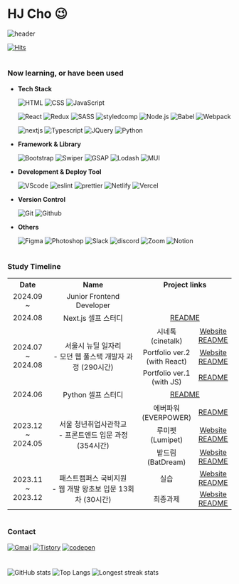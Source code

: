# HJ Cho 😉

<div align=left>

![header](https://capsule-render.vercel.app/api?type=soft&color=292d3e&height=200&section=header&text=Welcome%20to%20hjinn0813's%20GitHub!👋&fontSize=45&fontColor=c792ea)

[![Hits](https://hits.seeyoufarm.com/api/count/incr/badge.svg?url=https%3A%2F%2Fgithub.com%2Fhjinn0813&count_bg=%23c792ea&title_bg=%23555555&icon=&icon_color=%23E7E7E7&title=visit&edge_for-the-badge=false)](https://github.com/hjinn0813)

#

### Now learning, or have been used

- **Tech Stack**

  ![HTML](https://img.shields.io/badge/HTML-E34F26?style=for-the-badge&logo=html5&logoColor=white)
  ![CSS](https://img.shields.io/badge/CSS-1572B6?style=for-the-badge&logo=css3&logoColor=white)
  ![JavaScript](https://img.shields.io/badge/JavaScript-F7DF1E?style=for-the-badge&logo=javascript&logoColor=black)
  
  ![React](https://img.shields.io/badge/React-61DAFB?style=for-the-badge&logo=react&logoColor=black)
  ![Redux](https://img.shields.io/badge/Redux-764ABC?style=for-the-badge&logo=Redux&logoColor=white)
  ![SASS](https://img.shields.io/badge/SASS-CC6699?style=for-the-badge&logo=Sass&logoColor=white)
  ![styledcomp](https://img.shields.io/badge/styled_components-DB7093?style=for-the-badge&logo=styledcomponents&logoColor=white)
  ![Node.js](https://img.shields.io/badge/Node.js-339933?style=for-the-badge&logo=node.js&logoColor=white)
  ![Babel](https://img.shields.io/badge/babel-F9DC3E?style=for-the-badge&logo=babel&logoColor=black)
  ![Webpack](https://img.shields.io/badge/webpack-8DD6F9?style=for-the-badge&logo=webpack&logoColor=black)

  ![nextjs](https://img.shields.io/badge/next.js-000000?style=for-the-badge&logo=next.js&logoColor=white)
  ![Typescript](https://img.shields.io/badge/typescript-3178C6?style=for-the-badge&logo=TypeScript&logoColor=white)
  ![JQuery](https://img.shields.io/badge/JQuery-0769AD?style=for-the-badge&logo=jquery&logoColor=white)
  ![Python](https://img.shields.io/badge/Python-3776AB?style=for-the-badge&logo=python&logoColor=white)

- **Framework & Library**

  ![Bootstrap](https://img.shields.io/badge/Bootstrap-7952B3?style=for-the-badge&logo=bootstrap&logoColor=white)
  ![Swiper](https://img.shields.io/badge/swiper-6332F6?style=for-the-badge&logo=swiper&logoColor=white)
  ![GSAP](https://img.shields.io/badge/GSAP-88CE02?style=for-the-badge&logo=GreenSock&logoColor=white)
  ![Lodash](https://img.shields.io/badge/lodash-3492FF?style=for-the-badge&logo=lodash&logoColor=white)
  ![MUI](https://img.shields.io/badge/MUI-007FFF?style=for-the-badge&logo=MUI&logoColor=white)
  
- **Development & Deploy Tool**

  ![VScode](https://img.shields.io/badge/VS_Code-007ACC?style=for-the-badge&logo=visual-studio-code&logoColor=white)
  ![eslint](https://img.shields.io/badge/eslint-4B32C3?style=for-the-badge&logo=eslint&logoColor=white)
  ![prettier](https://img.shields.io/badge/Prettier-F7B93E?style=for-the-badge&logo=prettier&logoColor=black)
  ![Netlify](https://img.shields.io/badge/Netlify-00C7B7?style=for-the-badge&logo=netlify&logoColor=white)
  ![Vercel](https://img.shields.io/badge/Vercel-000000?style=for-the-badge&logo=vercel&logoColor=white)

- **Version Control**

  ![Git](https://img.shields.io/badge/Git-F05032?style=for-the-badge&logo=git&logoColor=white)
  ![Github](https://img.shields.io/badge/GitHub-181717?style=for-the-badge&logo=github&logoColor=white)

- **Others**

  ![Figma](https://img.shields.io/badge/Figma-F24E1E?style=for-the-badge&logo=figma&logoColor=white)
  ![Photoshop](https://img.shields.io/badge/Photoshop-31A8FF?style=for-the-badge&logo=adobephotoshop&logoColor=white)
  ![Slack](https://img.shields.io/badge/Slack-4A154B?style=for-the-badge&logo=Slack&logoColor=white)
  ![discord](https://img.shields.io/badge/Discord-5865F2?style=for-the-badge&logo=discord&logoColor=white)
  ![Zoom](https://img.shields.io/badge/Zoom-0B5CFF?style=for-the-badge&logo=zoom&logoColor=white)
  ![Notion](https://img.shields.io/badge/Notion-000000?style=for-the-badge&logo=notion&logoColor=white)

#

### Study Timeline

<table>
  <tr>
    <th style="text-align: center">Date</th>
    <th style="text-align: center">Name</th>
    <th colspan="2" style="text-align: center">
      Project links
    </th>
  </tr>
  <tr>
    <td style="text-align: center">2024.09 ~</td>
    <td style="text-align: center">Junior Frontend Developer</td>
    <td colspan="2" style="text-align: center">
    </td>
  </tr>
  <tr>
    <td style="text-align: center">2024.08</td>
    <td style="text-align: center">Next.js 셀프 스터디</td>
    <td colspan="2" style="text-align: center">
      <a href="https://github.com/hjinn0813/nextjs-start" target="_blank">README
    </td>
  </tr>

  <!-- 뉴딜 -->
  <tr>
    <td rowspan="3" style="text-align: center">2024.07 <br>~ 2024.08</td>
    <td rowspan="3" style="text-align: center">서울시 뉴딜 일자리 <br>- 모던 웹 풀스택 개발자 과정 (290시간)</td>
    <td style="text-align: center">시네톡<br/>(cinetalk)</td>
    <td style="text-align: center">
      <a href="https://cinetalk.vercel.app" target="_blank">Website
      <br>
      <a href="https://github.com/hjinn0813/cinetalk" target="_blank">README
    </td>
  </tr>
  <tr>
    <td style="text-align: center">Portfolio ver.2<br/>(with React)</td>
    <td style="text-align: center">
      <a href="https://hjinn0813.vercel.app" target="_blank">Website
      <br>
      <a href="https://github.com/hjinn0813/portfolio" target="_blank">README
    </td>
  </tr>
  <tr>
    <td style="text-align: center">Portfolio ver.1<br/>(with JS)</td>
    <td style="text-align: center">
      <a href="https://github.com/hjinn0813/hjinn0813.github.io" target="_blank">README
    </td>
  </tr>

  <tr>
    <td style="text-align: center">2024.06</td>
    <td style="text-align: center">Python 셀프 스터디</td>
    <td colspan="2" style="text-align: center">
      <a href="https://github.com/hjinn0813/python-start" target="_blank">README
    </td>
  </tr>

  <!-- 새싹 -->
  <tr>
    <td rowspan="3" style="text-align: center">2023.12 <br>~ 2024.05</td>
    <td rowspan="3" style="text-align: center">서울 청년취업사관학교 <br>- 프론트엔드 입문 과정 (354시간)</td>
    <td style="text-align: center">에버파워<br/>(EVERPOWER)</td>
    <td style="text-align: center">
      <a href="https://github.com/hjinn0813/EVERPOWER" target="_blank">README
    </td>
  </tr>
  <tr>
    <td style="text-align: center">루미펫<br/>(Lumipet)</td>
    <td style="text-align: center">
      <a href="https://lumipet.netlify.app/" target="_blank">Website
      <br>
      <a href="https://github.com/eun1230/sessac_B_teamproject" target="_blank">README
    </td>
  </tr>
  <tr>
    <td style="text-align: center">밭드림<br/>(BatDream)</td>
    <td style="text-align: center">
      <a href="https://batdream.vercel.app/" target="_blank">Website
      <br>
      <a href="https://github.com/treasure-2u/batDream" target="_blank">README
    </td>
  </tr>

  <!-- 패캠 -->
  <tr>
    <td rowspan="2" style="text-align: center">2023.11 <br>~ 2023.12</td>
    <td rowspan="2" style="text-align: center">패스트캠퍼스 국비지원 <br>- 웹 개발 왕초보 입문 13회차 (30시간)</td>
    <td style="text-align: center">실습</td>
    <td style="text-align: center">
      <a href="https://mbti-test-hjcho.netlify.app" target="_blank">Website
      <br>
      <a href="https://github.com/hjinn0813/mbti_test" target="_blank">README
    </td>
  </tr>
  <tr>
    <td style="text-align: center">최종과제</td>
    <td style="text-align: center">
      <a href="https://namecard-hjcho.netlify.app" target="_blank">Website
      <br>
      <a href="https://github.com/hjinn0813/namecard" target="_blank">README
    </td>
  </tr>
</table>
        
#

### Contact

[![Gmail](https://img.shields.io/badge/Gmail-D14836?style=for-the-badge&logo=Gmail&logoColor=white)](mailto:hjc3790@gmail.com)
[![Tistory](https://img.shields.io/badge/Tistory-ffb47a?style=for-the-badge&logo=tistory&logoColor=black)](https://hjinn0813.tistory.com/)
[![codepen](https://img.shields.io/badge/codepen-000000?style=for-the-badge&logo=codepen&logoColor=white)](https://codepen.io/hjinn0813)

#

![GitHub stats](https://github-readme-stats.vercel.app/api?username=hjinn0813&show_icons=true&theme=material-palenight)
![Top Langs](https://github-readme-stats.vercel.app/api/top-langs/?username=hjinn0813&layout=compact&theme=material-palenight)
![Longest streak stats](https://github-readme-streak-stats.herokuapp.com/?user=hjinn0813&theme=material-palenight)
